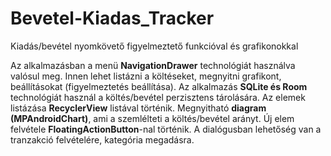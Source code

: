 # Bevetel-Kiadas_Tracker
Kiadás/bevétel nyomkövető figyelmeztető funkcióval és grafikonokkal

Az alkalmazásban a menü **NavigationDrawer** technológiát használva valósul meg. Innen lehet listázni a költéseket, megnyitni grafikont, beállításokat (figyelmeztetés beállítása). Az alkalmazás **SQLite és Room** technológiát használ a költés/bevétel perzisztens tárolására. Az elemek listázása **RecyclerView** listával történik. Megnyitható **diagram (MPAndroidChart)**, ami a szemlélteti a költés/bevétel arányt. Új elem felvétele **FloatingActionButton**-nal történik. A dialógusban lehetőség van a tranzakció felvételére, kategória megadásra.
